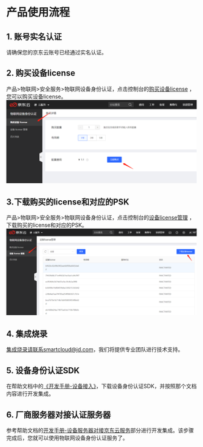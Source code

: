 # 产品使用流程

## 1. 账号实名认证  
请确保您的京东云账号已经通过实名认证。

## 2. 购买设备license  
产品>物联网>安全服务>物联网设备身份认证，点击控制台的[购买设备license](https://deviceidentity-console.jdcloud.com/buy) ，您可以购买设备license。  
![管理设备](../../../../image/IoT/IoT-Device-Identity/License-Buy.png)

## 3.下载购买的license和对应的PSK  
产品>物联网>安全服务>物联网设备身份认证，点击控制台的[设备license管理](https://deviceidentity-console.jdcloud.com/list) ，下载购买的license和对应的PSK。  
![管理设备](../../../../image/IoT/IoT-Device-Identity/License-Manage.png)

## 4. 集成烧录
集成烧录请联系smartcloud@jd.com，我们将提供专业团队进行技术支持。

## 5. 设备身份认证SDK  
在帮助文档中的[《开发手册-设备接入》](../Developer-Guide/Device-Access.md)，下载设备身份认证SDK，并按照那个文档内容进行开发集成。

## 6. 厂商服务器对接认证服务器  
参考帮助文档的[开发手册-设备服务器对接京东云服务](../Developer-Guide/UserServer-To-JdCloudServer.md)部分进行开发集成。该步骤完成后，您就可以使用物联网设备身份认证服务了。


